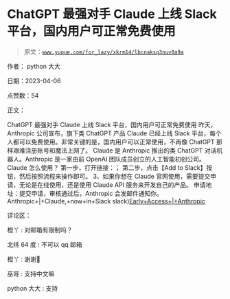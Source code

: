 # ChatGPT 最强对手 Claude 上线 Slack 平台，国内用户可正常免费使用

> 原文：[`www.yuque.com/for_lazy/xkrm14/lbcnaksq3nuv0a9a`](https://www.yuque.com/for_lazy/xkrm14/lbcnaksq3nuv0a9a)

作者： python 大大

日期：2023-04-06

点赞数：54

正文：

ChatGPT 最强对手 Claude 上线 Slack 平台，国内用户可正常免费使用 昨天，Anthropic 公司宣布，旗下类 ChatGPT 产品 Claude 已经上线 Slack 平台，每个人都可以免费使用。非常关键的是，国内用户可以正常使用，不再像 ChatGPT 那样艰难注册账号和魔法上网了。 Claude 是 Anthropic 推出的类 ChatGPT 对话机器人。Anthropic 是一家由前 OpenAI 团队成员创立的人工智能初创公司。 Claude 怎么使用？ 第一步，打开链接：； 第二步，点击【Add to Slack】按钮，然后按照流程来操作即可。 3、如果你想在 Claude 官网使用，需要提交申请，无论是在线使用，还是使用 Claude API 服务来开发自己的产品。 申请地址：提交申请，审核通过后，Anthropic 会发邮件通知你。Anthropic+|+Claude,+now+in+Slack slack)[Early+Access+|+Anthropic](https://www.anthropic.com/earlyaccess)

评论区：

橙丫 : 对邮箱有限制吗？

北纬 64 度 : 不可以 qq 邮箱

橙丫 : 谢谢🌹

巫哥 : 支持中文嘛

python 大大 : 支持



